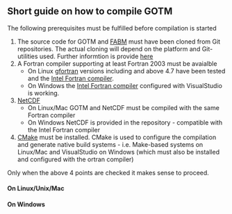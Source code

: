 ## Short guide on how to compile GOTM

The following prerequisites must be fulfilled before compilation is started

1. The source code for GOTM and [FABM](www.fabm.net) must have been cloned from Git repositories. The actual cloning will depend on the platform and Git-utilities used. Further informtion is provide [here](https://help.github.com/articles/cloning-a-repository/#platform-linux)
2. A Fortran compiler supporting at least Fortran 2003 must be avaialble
   * On Linux [gfortran](https://gcc.gnu.org/fortran/) versions including and above 4.7 have been tested and the [Intel Fortran compiler](https://software.intel.com/en-us/fortran-compilers).
   * On Windows the [Intel Fortran compiler](https://software.intel.com/en-us/fortran-compilers) configured with VisualStudio is working.
3. [NetCDF](http://www.unidata.ucar.edu/software/netcdf)
   * On Linux/Mac GOTM and NetCDF must be compiled with the same Fortran compiler
   * On Windows NetCDF is provided in the repository - compatible with the Intel Fortran compiler
4. [CMake](www.cmake.org) must be installed. CMake is used to configure the compilation and generate native build systems - i.e. Make-based systems on Linux/Mac and VisualStudio on Windows (which must also be installed and configured with the ortran compiler)

Only when the above 4 points are checked it makes sense to proceed.

#### On Linux/Unix/Mac

#### On Windows

